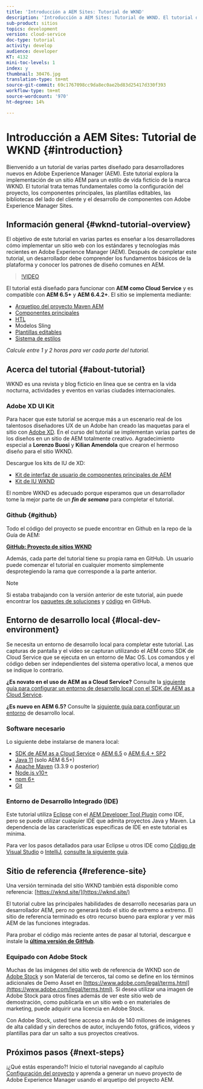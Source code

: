 ```yaml
---
title: 'Introducción a AEM Sites: Tutorial de WKND'
description: 'Introducción a AEM Sites: Tutorial de WKND. El tutorial de WKND es un tutorial de varias partes diseñado para desarrolladores nuevos en Adobe Experience Manager. El tutorial avanza a través de la implementación de un sitio AEM para una marca ficticia de estilo de vida, la WKND. El tutorial trata temas fundamentales como la configuración de proyectos, los arquetipos creados, los componentes principales, las plantillas editables, las bibliotecas de clientes y el desarrollo de componentes.'
sub-product: sitios
topics: development
version: cloud-service
doc-type: tutorial
activity: develop
audience: developer
KT: 4132
mini-toc-levels: 1
index: y
thumbnail: 30476.jpg
translation-type: tm+mt
source-git-commit: 69c1767098cc9da8ec0ae2bd83d25417d330f393
workflow-type: tm+mt
source-wordcount: '970'
ht-degree: 14%

---
```



# Introducción a AEM Sites: Tutorial de WKND {#introduction}

Bienvenido a un tutorial de varias partes diseñado para desarrolladores nuevos en Adobe Experience Manager (AEM). Este tutorial explora la implementación de un sitio AEM para un estilo de vida ficticio de la marca WKND. El tutorial trata temas fundamentales como la configuración del proyecto, los componentes principales, las plantillas editables, las bibliotecas del lado del cliente y el desarrollo de componentes con Adobe Experience Manager Sites.

## Información general {#wknd-tutorial-overview}

El objetivo de este tutorial en varias partes es enseñar a los desarrolladores cómo implementar un sitio web con los estándares y tecnologías más recientes en Adobe Experience Manager (AEM). Después de completar este tutorial, un desarrollador debe comprender los fundamentos básicos de la plataforma y conocer los patrones de diseño comunes en AEM.

>[!VIDEO](https://video.tv.adobe.com/v/30476?quality=12&learn=on)

El tutorial está diseñado para funcionar con **AEM como Cloud Service** y es compatible con **AEM 6.5+** y **AEM 6.4.2+**. El sitio se implementa mediante:

* [Arquetipo del proyecto Maven AEM](https://docs.adobe.com/content/help/es-ES/experience-manager-core-components/using/developing/archetype/overview.html)
* [Componentes principales](https://docs.adobe.com/content/help/es-ES/experience-manager-core-components/using/introduction.html)
* [HTL](https://docs.adobe.com/content/help/en/experience-manager-htl/using/getting-started/getting-started.html)
* Modelos Sling
* [Plantillas editables](https://docs.adobe.com/content/help/en/experience-manager-learn/sites/page-authoring/template-editor-feature-video-use.html)
* [Sistema de estilos](https://docs.adobe.com/content/help/en/experience-manager-learn/sites/page-authoring/style-system-feature-video-use.html)

*Calcule entre 1 y 2 horas para ver cada parte del tutorial.*

## Acerca del tutorial {#about-tutorial}

WKND es una revista y blog ficticio en línea que se centra en la vida nocturna, actividades y eventos en varias ciudades internacionales.

### Adobe XD UI Kit

Para hacer que este tutorial se acerque más a un escenario real de los talentosos diseñadores UX de un Adobe han creado las maquetas para el sitio con [Adobe XD](https://www.adobe.com/products/xd.html). En el curso del tutorial se implementan varias partes de los diseños en un sitio de AEM totalmente creativo. Agradecimiento especial a **Lorenzo Buosi** y **Kilian Amendola** que crearon el hermoso diseño para el sitio WKND.

Descargue los kits de IU de XD:

* [Kit de interfaz de usuario de componentes principales de AEM](assets/overview/AEM-CoreComponents-UI-Kit.xd)
* [Kit de IU WKND](https://github.com/adobe/aem-guides-wknd/releases/download/aem-guides-wknd-0.0.2/AEM_UI-kit-WKND.xd)

El nombre WKND es adecuado porque esperamos que un desarrollador tome la mejor parte de un ***fin de semana*** para completar el tutorial.

### Github {#github}

Todo el código del proyecto se puede encontrar en Github en la repo de la Guía de AEM:

**[GitHub: Proyecto de sitios WKND](https://github.com/adobe/aem-guides-wknd)**

Además, cada parte del tutorial tiene su propia rama en GitHub. Un usuario puede comenzar el tutorial en cualquier momento simplemente desprotegiendo la rama que corresponde a la parte anterior.

>[!NOTE]
>
> Si estaba trabajando con la versión anterior de este tutorial, aún puede encontrar los [paquetes de soluciones](https://github.com/adobe/aem-guides-wknd/releases/tag/archetype-18.1) y [código](https://github.com/adobe/aem-guides-wknd/tree/archetype-18.1) en GitHub.

## Entorno de desarrollo local {#local-dev-environment}

Se necesita un entorno de desarrollo local para completar este tutorial. Las capturas de pantalla y el vídeo se capturan utilizando el AEM como SDK de Cloud Service que se ejecuta en un entorno de Mac OS. Los comandos y el código deben ser independientes del sistema operativo local, a menos que se indique lo contrario.

**¿Es novato en el uso de AEM as a Cloud Service?** Consulte la [siguiente guía para configurar un entorno de desarrollo local con el SDK de AEM as a Cloud Service](https://docs.adobe.com/content/help/es-ES/experience-manager-learn/cloud-service/local-development-environment-set-up/overview.html).

**¿Es nuevo en AEM 6.5?** Consulte la  [siguiente guía para configurar un entorno](https://docs.adobe.com/content/help/en/experience-manager-learn/foundation/development/set-up-a-local-aem-development-environment.html) de desarrollo local.

### Software necesario

Lo siguiente debe instalarse de manera local:

* [SDK de AEM as a Cloud Service](https://docs.adobe.com/content/help/en/experience-manager-learn/cloud-service/local-development-environment-set-up/aem-runtime.html#download-the-aem-as-a-cloud-service-sdk) o [AEM 6.5](https://helpx.adobe.com/experience-manager/6-5/sites/deploying/using/technical-requirements.html) o [AEM 6.4 + SP2](https://helpx.adobe.com/experience-manager/6-4/release-notes/sp-release-notes.html)
* [Java 11](https://downloads.experiencecloud.adobe.com/content/software-distribution/en/general.html) (solo AEM 6.5+)
* [Apache Maven](https://maven.apache.org/) (3.3.9 o posterior)
* [Node.js v10+](https://nodejs.org/en/)
* [npm 6+](https://www.npmjs.com/)
* [Git](https://git-scm.com/)

### Entorno de Desarrollo Integrado (IDE)

Este tutorial utiliza [Eclipse](https://www.eclipse.org/) con el [AEM Developer Tool Plugin](https://eclipse.adobe.com/aem/dev-tools/) como IDE, pero se puede utilizar cualquier IDE que admita proyectos Java y Maven. La dependencia de las características específicas de IDE en este tutorial es mínima.

Para ver los pasos detallados para usar Eclipse u otros IDE como [Código de Visual Studio](https://code.visualstudio.com/) o [IntelliJ](https://www.jetbrains.com/idea/), [consulte la siguiente guía](https://docs.adobe.com/content/help/en/experience-manager-learn/foundation/development/set-up-a-local-aem-development-environment.html).

## Sitio de referencia {#reference-site}

Una versión terminada del sitio WKND también está disponible como referencia: [https://wknd.site/](https://wknd.site/)

El tutorial cubre las principales habilidades de desarrollo necesarias para un desarrollador AEM, pero *no* generará todo el sitio de extremo a extremo. El sitio de referencia terminado es otro recurso bueno para explorar y ver más AEM de las funciones integradas.

Para probar el código más reciente antes de pasar al tutorial, descargue e instale la **[última versión de GitHub](https://github.com/adobe/aem-guides-wknd/releases/latest)**.

### Equipado con Adobe Stock

Muchas de las imágenes del sitio web de referencia de WKND son de [Adobe Stock](https://stock.adobe.com/) y son Material de terceros, tal como se define en los términos adicionales de Demo Asset en [https://www.adobe.com/legal/terms.html](https://www.adobe.com/legal/terms.html). Si desea utilizar una imagen de Adobe Stock para otros fines además de ver este sitio web de demostración, como publicarla en un sitio web o en materiales de marketing, puede adquirir una licencia en Adobe Stock.

Con Adobe Stock, usted tiene acceso a más de 140 millones de imágenes de alta calidad y sin derechos de autor, incluyendo fotos, gráficos, vídeos y plantillas para dar un salto a sus proyectos creativos.

## Próximos pasos {#next-steps}

¡¿Qué estás esperando?! Inicio el tutorial navegando al capítulo [Configuración del proyecto](project-setup.md) y aprenda a generar un nuevo proyecto de Adobe Experience Manager usando el arquetipo del proyecto AEM.
